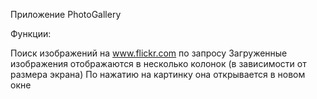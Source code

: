 Приложение PhotoGallery

Функции:

Поиск изображений на www.flickr.com по запросу 
Загруженные изображения отображаются в несколько колонок (в зависимости от размера экрана)
По нажатию на картинку она открывается в новом окне
